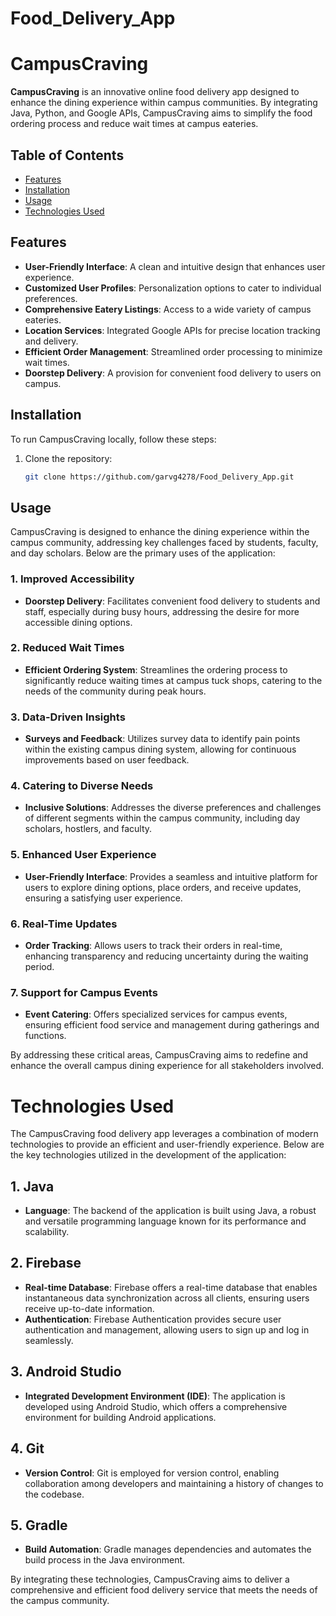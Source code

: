 # Food_Delivery_App

# CampusCraving

**CampusCraving** is an innovative online food delivery app designed to enhance the dining experience within campus communities. By integrating Java, Python, and Google APIs, CampusCraving aims to simplify the food ordering process and reduce wait times at campus eateries.

## Table of Contents
- [Features](#features)
- [Installation](#installation)
- [Usage](#usage)
- [Technologies Used](#technologies-used)

## Features
- **User-Friendly Interface**: A clean and intuitive design that enhances user experience.
- **Customized User Profiles**: Personalization options to cater to individual preferences.
- **Comprehensive Eatery Listings**: Access to a wide variety of campus eateries.
- **Location Services**: Integrated Google APIs for precise location tracking and delivery.
- **Efficient Order Management**: Streamlined order processing to minimize wait times.
- **Doorstep Delivery**: A provision for convenient food delivery to users on campus.

## Installation
To run CampusCraving locally, follow these steps:

1. Clone the repository:
   ```bash
   git clone https://github.com/garvg4278/Food_Delivery_App.git


## Usage

CampusCraving is designed to enhance the dining experience within the campus community, addressing key challenges faced by students, faculty, and day scholars. Below are the primary uses of the application:

### 1. Improved Accessibility
- **Doorstep Delivery**: Facilitates convenient food delivery to students and staff, especially during busy hours, addressing the desire for more accessible dining options.

### 2. Reduced Wait Times
- **Efficient Ordering System**: Streamlines the ordering process to significantly reduce waiting times at campus tuck shops, catering to the needs of the community during peak hours.

### 3. Data-Driven Insights
- **Surveys and Feedback**: Utilizes survey data to identify pain points within the existing campus dining system, allowing for continuous improvements based on user feedback.

### 4. Catering to Diverse Needs
- **Inclusive Solutions**: Addresses the diverse preferences and challenges of different segments within the campus community, including day scholars, hostlers, and faculty.

### 5. Enhanced User Experience
- **User-Friendly Interface**: Provides a seamless and intuitive platform for users to explore dining options, place orders, and receive updates, ensuring a satisfying user experience.

### 6. Real-Time Updates
- **Order Tracking**: Allows users to track their orders in real-time, enhancing transparency and reducing uncertainty during the waiting period.

### 7. Support for Campus Events
- **Event Catering**: Offers specialized services for campus events, ensuring efficient food service and management during gatherings and functions.

By addressing these critical areas, CampusCraving aims to redefine and enhance the overall campus dining experience for all stakeholders involved.

# Technologies Used

The CampusCraving food delivery app leverages a combination of modern technologies to provide an efficient and user-friendly experience. Below are the key technologies utilized in the development of the application:

## 1. Java
- **Language**: The backend of the application is built using Java, a robust and versatile programming language known for its performance and scalability.

## 2. Firebase
- **Real-time Database**: Firebase offers a real-time database that enables instantaneous data synchronization across all clients, ensuring users receive up-to-date information.
- **Authentication**: Firebase Authentication provides secure user authentication and management, allowing users to sign up and log in seamlessly.

## 3. Android Studio
- **Integrated Development Environment (IDE)**: The application is developed using Android Studio, which offers a comprehensive environment for building Android applications.

## 4. Git
- **Version Control**: Git is employed for version control, enabling collaboration among developers and maintaining a history of changes to the codebase.

## 5. Gradle
- **Build Automation**: Gradle manages dependencies and automates the build process in the Java environment.

By integrating these technologies, CampusCraving aims to deliver a comprehensive and efficient food delivery service that meets the needs of the campus community.
